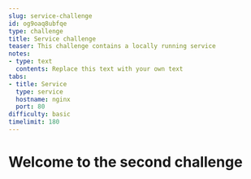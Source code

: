```yaml
---
slug: service-challenge
id: og9oaq8ubfqe
type: challenge
title: Service challenge
teaser: This challenge contains a locally running service
notes:
- type: text
  contents: Replace this text with your own text
tabs:
- title: Service
  type: service
  hostname: nginx
  port: 80
difficulty: basic
timelimit: 180
---
```


# Welcome to the second challenge
